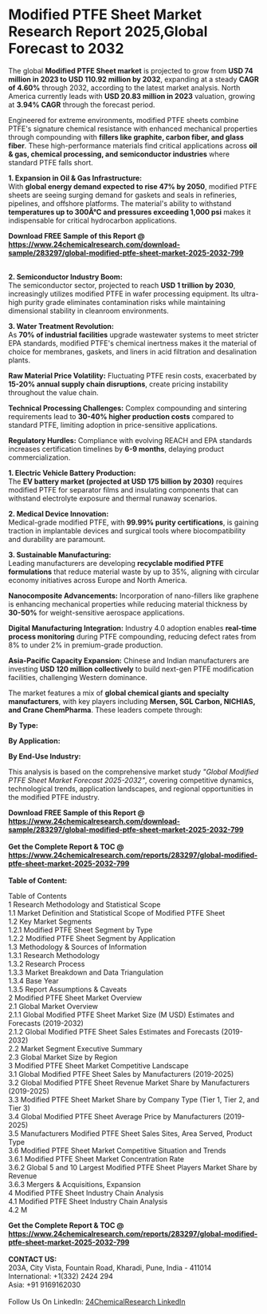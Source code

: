 <h1>Modified PTFE Sheet Market Research Report 2025,Global Forecast to 2032</h1><p>The global <strong>Modified PTFE Sheet market</strong> is projected to grow from <strong>USD 74 million in 2023 to USD 110.92 million by 2032</strong>, expanding at a steady <strong>CAGR of 4.60%</strong> through 2032, according to the latest market analysis. North America currently leads with <strong>USD 20.83 million in 2023</strong> valuation, growing at <strong>3.94% CAGR</strong> through the forecast period.</p><p>Engineered for extreme environments, modified PTFE sheets combine PTFE's signature chemical resistance with enhanced mechanical properties through compounding with <strong>fillers like graphite, carbon fiber, and glass fiber</strong>. These high-performance materials find critical applications across <strong>oil &amp; gas, chemical processing, and semiconductor industries</strong> where standard PTFE falls short.</p><p><strong>1. Expansion in Oil &amp; Gas Infrastructure:</strong><br>
With <strong>global energy demand expected to rise 47% by 2050</strong>, modified PTFE sheets are seeing surging demand for gaskets and seals in refineries, pipelines, and offshore platforms. The material's ability to withstand <strong>temperatures up to 300Â°C and pressures exceeding 1,000 psi</strong> makes it indispensable for critical hydrocarbon applications.</p><div><b>Download FREE Sample of this Report @ 
            <a href="https://www.24chemicalresearch.com/download-sample/283297/global-modified-ptfe-sheet-market-2025-2032-799">
            https://www.24chemicalresearch.com/download-sample/283297/global-modified-ptfe-sheet-market-2025-2032-799</a></b></div><br><p><strong>2. Semiconductor Industry Boom:</strong><br>
The semiconductor sector, projected to reach <strong>USD 1 trillion by 2030</strong>, increasingly utilizes modified PTFE in wafer processing equipment. Its ultra-high purity grade eliminates contamination risks while maintaining dimensional stability in cleanroom environments.</p><p><strong>3. Water Treatment Revolution:</strong><br>
As <strong>70% of industrial facilities</strong> upgrade wastewater systems to meet stricter EPA standards, modified PTFE's chemical inertness makes it the material of choice for membranes, gaskets, and liners in acid filtration and desalination plants.</p><p><strong>Raw Material Price Volatility:</strong> Fluctuating PTFE resin costs, exacerbated by <strong>15-20% annual supply chain disruptions</strong>, create pricing instability throughout the value chain.</p><p><strong>Technical Processing Challenges:</strong> Complex compounding and sintering requirements lead to <strong>30-40% higher production costs</strong> compared to standard PTFE, limiting adoption in price-sensitive applications.</p><p><strong>Regulatory Hurdles:</strong> Compliance with evolving REACH and EPA standards increases certification timelines by <strong>6-9 months</strong>, delaying product commercialization.</p><p><strong>1. Electric Vehicle Battery Production:</strong><br>
The <strong>EV battery market (projected at USD 175 billion by 2030)</strong> requires modified PTFE for separator films and insulating components that can withstand electrolyte exposure and thermal runaway scenarios.</p><p><strong>2. Medical Device Innovation:</strong><br>
Medical-grade modified PTFE, with <strong>99.99% purity certifications</strong>, is gaining traction in implantable devices and surgical tools where biocompatibility and durability are paramount.</p><p><strong>3. Sustainable Manufacturing:</strong><br>
Leading manufacturers are developing <strong>recyclable modified PTFE formulations</strong> that reduce material waste by up to 35%, aligning with circular economy initiatives across Europe and North America.</p><p><strong>Nanocomposite Advancements:</strong> Incorporation of nano-fillers like graphene is enhancing mechanical properties while reducing material thickness by <strong>30-50%</strong> for weight-sensitive aerospace applications.</p><p><strong>Digital Manufacturing Integration:</strong> Industry 4.0 adoption enables <strong>real-time process monitoring</strong> during PTFE compounding, reducing defect rates from 8% to under 2% in premium-grade production.</p><p><strong>Asia-Pacific Capacity Expansion:</strong> Chinese and Indian manufacturers are investing <strong>USD 120 million collectively</strong> to build next-gen PTFE modification facilities, challenging Western dominance.</p><p>The market features a mix of <strong>global chemical giants and specialty manufacturers</strong>, with key players including <strong>Mersen, SGL Carbon, NICHIAS, and Crane ChemPharma</strong>. These leaders compete through:</p><p><strong>By Type:</strong></p><p><strong>By Application:</strong></p><p><strong>By End-Use Industry:</strong></p><p>This analysis is based on the comprehensive market study <em>"Global Modified PTFE Sheet Market Forecast 2025-2032"</em>, covering competitive dynamics, technological trends, application landscapes, and regional opportunities in the modified PTFE industry.</p><div><b>Download FREE Sample of this Report @ 
            <a href="https://www.24chemicalresearch.com/download-sample/283297/global-modified-ptfe-sheet-market-2025-2032-799">
            https://www.24chemicalresearch.com/download-sample/283297/global-modified-ptfe-sheet-market-2025-2032-799</a></b></div><br><div><b>Get the Complete Report & TOC @ 
            <a href="https://www.24chemicalresearch.com/reports/283297/global-modified-ptfe-sheet-market-2025-2032-799">
            https://www.24chemicalresearch.com/reports/283297/global-modified-ptfe-sheet-market-2025-2032-799</a></b></div><br>
            <b>Table of Content:</b><p>Table of Contents<br />
1 Research Methodology and Statistical Scope<br />
1.1 Market Definition and Statistical Scope of Modified PTFE Sheet<br />
1.2 Key Market Segments<br />
1.2.1 Modified PTFE Sheet Segment by Type<br />
1.2.2 Modified PTFE Sheet Segment by Application<br />
1.3 Methodology & Sources of Information<br />
1.3.1 Research Methodology<br />
1.3.2 Research Process<br />
1.3.3 Market Breakdown and Data Triangulation<br />
1.3.4 Base Year<br />
1.3.5 Report Assumptions & Caveats<br />
2 Modified PTFE Sheet Market Overview<br />
2.1 Global Market Overview<br />
2.1.1 Global Modified PTFE Sheet Market Size (M USD) Estimates and Forecasts (2019-2032)<br />
2.1.2 Global Modified PTFE Sheet Sales Estimates and Forecasts (2019-2032)<br />
2.2 Market Segment Executive Summary<br />
2.3 Global Market Size by Region<br />
3 Modified PTFE Sheet Market Competitive Landscape<br />
3.1 Global Modified PTFE Sheet Sales by Manufacturers (2019-2025)<br />
3.2 Global Modified PTFE Sheet Revenue Market Share by Manufacturers (2019-2025)<br />
3.3 Modified PTFE Sheet Market Share by Company Type (Tier 1, Tier 2, and Tier 3)<br />
3.4 Global Modified PTFE Sheet Average Price by Manufacturers (2019-2025)<br />
3.5 Manufacturers Modified PTFE Sheet Sales Sites, Area Served, Product Type<br />
3.6 Modified PTFE Sheet Market Competitive Situation and Trends<br />
3.6.1 Modified PTFE Sheet Market Concentration Rate<br />
3.6.2 Global 5 and 10 Largest Modified PTFE Sheet Players Market Share by Revenue<br />
3.6.3 Mergers & Acquisitions, Expansion<br />
4 Modified PTFE Sheet Industry Chain Analysis<br />
4.1 Modified PTFE Sheet Industry Chain Analysis<br />
4.2 M</p><div><b>Get the Complete Report & TOC @ 
            <a href="https://www.24chemicalresearch.com/reports/283297/global-modified-ptfe-sheet-market-2025-2032-799">
            https://www.24chemicalresearch.com/reports/283297/global-modified-ptfe-sheet-market-2025-2032-799</a></b></div><br><b>CONTACT US:</b><br>
            203A, City Vista, Fountain Road, Kharadi, Pune, India - 411014<br>
            International: +1(332) 2424 294<br>
            Asia: +91 9169162030 <br><br>
            Follow Us On LinkedIn: <a href="https://www.linkedin.com/company/24chemicalresearch/">24ChemicalResearch LinkedIn</a>